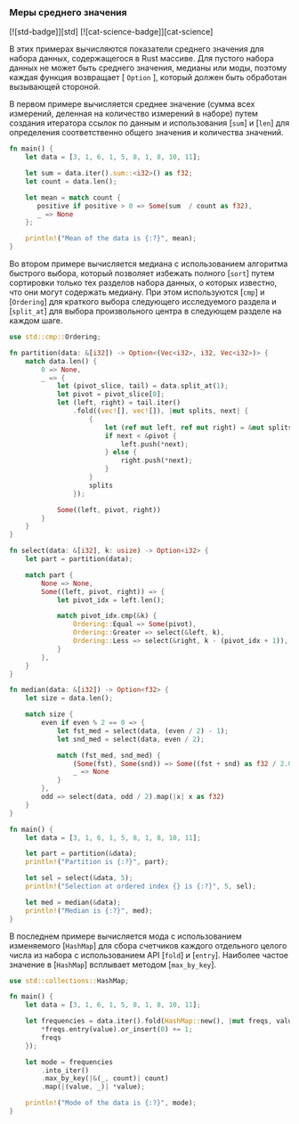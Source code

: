 ### Меры среднего значения

[![std-badge]][std] [![cat-science-badge]][cat-science]

В этих примерах вычисляются показатели среднего значения для набора данных, содержащегося в Rust массиве. Для пустого набора данных не может быть среднего значения, медианы или моды, поэтому каждая функция возвращает [ `Option` ], который должен быть обработан вызывающей стороной.

В первом примере вычисляется среднее значение (сумма всех измерений, деленная на количество измерений в наборе) путем создания итератора ссылок по данным и использования [`sum`] и [`len`] для определения соответственно общего значения и количества значений.

```rust
fn main() {
    let data = [3, 1, 6, 1, 5, 8, 1, 8, 10, 11];

    let sum = data.iter().sum::<i32>() as f32;
    let count = data.len();

    let mean = match count {
       positive if positive > 0 => Some(sum  / count as f32),
       _ => None
    };

    println!("Mean of the data is {:?}", mean);
}
```

Во втором примере вычисляется медиана с использованием алгоритма быстрого выбора, который позволяет избежать полного [`sort`] путем сортировки только тех разделов набора данных, о которых известно, что они могут содержать медиану. При этом используются [`cmp`] и [`Ordering`] для краткого выбора следующего исследуемого раздела и [`split_at`] для выбора произвольного центра в следующем разделе на каждом шаге.

```rust
use std::cmp::Ordering;

fn partition(data: &[i32]) -> Option<(Vec<i32>, i32, Vec<i32>)> {
    match data.len() {
        0 => None,
        _ => {
            let (pivot_slice, tail) = data.split_at(1);
            let pivot = pivot_slice[0];
            let (left, right) = tail.iter()
                .fold((vec![], vec![]), |mut splits, next| {
                    {
                        let (ref mut left, ref mut right) = &mut splits;
                        if next < &pivot {
                            left.push(*next);
                        } else {
                            right.push(*next);
                        }
                    }
                    splits
                });

            Some((left, pivot, right))
        }
    }
}

fn select(data: &[i32], k: usize) -> Option<i32> {
    let part = partition(data);

    match part {
        None => None,
        Some((left, pivot, right)) => {
            let pivot_idx = left.len();

            match pivot_idx.cmp(&k) {
                Ordering::Equal => Some(pivot),
                Ordering::Greater => select(&left, k),
                Ordering::Less => select(&right, k - (pivot_idx + 1)),
            }
        },
    }
}

fn median(data: &[i32]) -> Option<f32> {
    let size = data.len();

    match size {
        even if even % 2 == 0 => {
            let fst_med = select(data, (even / 2) - 1);
            let snd_med = select(data, even / 2);

            match (fst_med, snd_med) {
                (Some(fst), Some(snd)) => Some((fst + snd) as f32 / 2.0),
                _ => None
            }
        },
        odd => select(data, odd / 2).map(|x| x as f32)
    }
}

fn main() {
    let data = [3, 1, 6, 1, 5, 8, 1, 8, 10, 11];

    let part = partition(&data);
    println!("Partition is {:?}", part);

    let sel = select(&data, 5);
    println!("Selection at ordered index {} is {:?}", 5, sel);

    let med = median(&data);
    println!("Median is {:?}", med);
}
```

В последнем примере вычисляется мода с использованием изменяемого [`HashMap`] для сбора счетчиков каждого отдельного целого числа из набора с использованием API [`fold`] и [`entry`]. Наиболее частое значение в [`HashMap`] всплывает методом [`max_by_key`].

```rust
use std::collections::HashMap;

fn main() {
    let data = [3, 1, 6, 1, 5, 8, 1, 8, 10, 11];

    let frequencies = data.iter().fold(HashMap::new(), |mut freqs, value| {
        *freqs.entry(value).or_insert(0) += 1;
        freqs
    });

    let mode = frequencies
        .into_iter()
        .max_by_key(|&(_, count)| count)
        .map(|(value, _)| *value);

    println!("Mode of the data is {:?}", mode);
}
```


